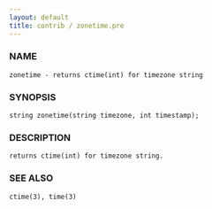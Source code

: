 ```yaml
---
layout: default
title: contrib / zonetime.pre
---
```


### NAME

    zonetime - returns ctime(int) for timezone string

### SYNOPSIS

    string zonetime(string timezone, int timestamp);

### DESCRIPTION

    returns ctime(int) for timezone string.

### SEE ALSO

    ctime(3), time(3)
